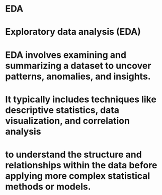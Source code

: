 # EDA
# Exploratory data analysis (EDA)
# EDA involves examining and summarizing a dataset to uncover patterns, anomalies, and insights.
# It typically includes techniques like descriptive statistics, data visualization, and correlation analysis
# to understand the structure and relationships within the data before applying more complex statistical methods or models.
